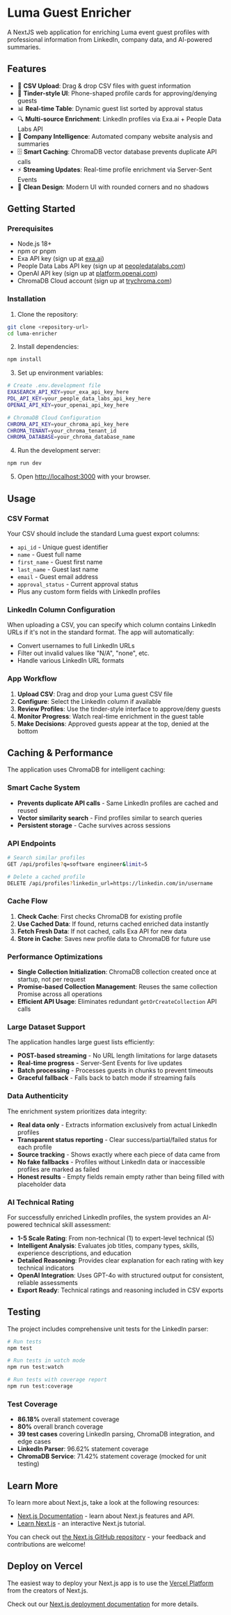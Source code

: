 # Luma Guest Enricher

A NextJS web application for enriching Luma event guest profiles with professional information from LinkedIn, company data, and AI-powered summaries.

## Features

- 📁 **CSV Upload**: Drag & drop CSV files with guest information
- 📱 **Tinder-style UI**: Phone-shaped profile cards for approving/denying guests
- 📊 **Real-time Table**: Dynamic guest list sorted by approval status
- 🔍 **Multi-source Enrichment**: LinkedIn profiles via Exa.ai + People Data Labs API
- 🏢 **Company Intelligence**: Automated company website analysis and summaries
- 🗄️ **Smart Caching**: ChromaDB vector database prevents duplicate API calls
- ⚡ **Streaming Updates**: Real-time profile enrichment via Server-Sent Events
- 🎨 **Clean Design**: Modern UI with rounded corners and no shadows

## Getting Started

### Prerequisites

- Node.js 18+ 
- npm or pnpm
- Exa API key (sign up at [exa.ai](https://exa.ai))
- People Data Labs API key (sign up at [peopledatalabs.com](https://peopledatalabs.com))
- OpenAI API key (sign up at [platform.openai.com](https://platform.openai.com))
- ChromaDB Cloud account (sign up at [trychroma.com](https://trychroma.com))

### Installation

1. Clone the repository:
```bash
git clone <repository-url>
cd luma-enricher
```

2. Install dependencies:
```bash
npm install
```

3. Set up environment variables:
```bash
# Create .env.development file
EXASEARCH_API_KEY=your_exa_api_key_here
PDL_API_KEY=your_people_data_labs_api_key_here
OPENAI_API_KEY=your_openai_api_key_here

# ChromaDB Cloud Configuration
CHROMA_API_KEY=your_chroma_api_key_here
CHROMA_TENANT=your_chroma_tenant_id
CHROMA_DATABASE=your_chroma_database_name
```

4. Run the development server:
```bash
npm run dev
```

5. Open [http://localhost:3000](http://localhost:3000) with your browser.

## Usage

### CSV Format

Your CSV should include the standard Luma guest export columns:
- `api_id` - Unique guest identifier
- `name` - Guest full name
- `first_name` - Guest first name  
- `last_name` - Guest last name
- `email` - Guest email address
- `approval_status` - Current approval status
- Plus any custom form fields with LinkedIn profiles

### LinkedIn Column Configuration

When uploading a CSV, you can specify which column contains LinkedIn URLs if it's not in the standard format. The app will automatically:
- Convert usernames to full LinkedIn URLs
- Filter out invalid values like "N/A", "none", etc.
- Handle various LinkedIn URL formats

### App Workflow

1. **Upload CSV**: Drag and drop your Luma guest CSV file
2. **Configure**: Select the LinkedIn column if available
3. **Review Profiles**: Use the tinder-style interface to approve/deny guests
4. **Monitor Progress**: Watch real-time enrichment in the guest table
5. **Make Decisions**: Approved guests appear at the top, denied at the bottom

## Caching & Performance

The application uses ChromaDB for intelligent caching:

### **Smart Cache System**
- **Prevents duplicate API calls** - Same LinkedIn profiles are cached and reused
- **Vector similarity search** - Find profiles similar to search queries
- **Persistent storage** - Cache survives across sessions


### **API Endpoints**
```bash
# Search similar profiles
GET /api/profiles?q=software engineer&limit=5

# Delete a cached profile
DELETE /api/profiles?linkedin_url=https://linkedin.com/in/username
```

### **Cache Flow**
1. **Check Cache**: First checks ChromaDB for existing profile
2. **Use Cached Data**: If found, returns cached enriched data instantly
3. **Fetch Fresh Data**: If not cached, calls Exa API for new data
4. **Store in Cache**: Saves new profile data to ChromaDB for future use

### **Performance Optimizations**
- **Single Collection Initialization**: ChromaDB collection created once at startup, not per request
- **Promise-based Collection Management**: Reuses the same collection Promise across all operations
- **Efficient API Usage**: Eliminates redundant `getOrCreateCollection` API calls

### **Large Dataset Support**
The application handles large guest lists efficiently:
- **POST-based streaming** - No URL length limitations for large datasets
- **Real-time progress** - Server-Sent Events for live updates
- **Batch processing** - Processes guests in chunks to prevent timeouts
- **Graceful fallback** - Falls back to batch mode if streaming fails

### **Data Authenticity**
The enrichment system prioritizes data integrity:
- **Real data only** - Extracts information exclusively from actual LinkedIn profiles
- **Transparent status reporting** - Clear success/partial/failed status for each profile
- **Source tracking** - Shows exactly where each piece of data came from
- **No fake fallbacks** - Profiles without LinkedIn data or inaccessible profiles are marked as failed
- **Honest results** - Empty fields remain empty rather than being filled with placeholder data

### **AI Technical Rating**
For successfully enriched LinkedIn profiles, the system provides an AI-powered technical skill assessment:
- **1-5 Scale Rating**: From non-technical (1) to expert-level technical (5)
- **Intelligent Analysis**: Evaluates job titles, company types, skills, experience descriptions, and education
- **Detailed Reasoning**: Provides clear explanation for each rating with key technical indicators
- **OpenAI Integration**: Uses GPT-4o with structured output for consistent, reliable assessments
- **Export Ready**: Technical ratings and reasoning included in CSV exports

## Testing

The project includes comprehensive unit tests for the LinkedIn parser:

```bash
# Run tests
npm test

# Run tests in watch mode
npm run test:watch

# Run tests with coverage report
npm run test:coverage
```

### Test Coverage
- **86.18%** overall statement coverage
- **80%** overall branch coverage  
- **39 test cases** covering LinkedIn parsing, ChromaDB integration, and edge cases
- **LinkedIn Parser**: 96.62% statement coverage
- **ChromaDB Service**: 71.42% statement coverage (mocked for unit testing)

## Learn More

To learn more about Next.js, take a look at the following resources:

- [Next.js Documentation](https://nextjs.org/docs) - learn about Next.js features and API.
- [Learn Next.js](https://nextjs.org/learn) - an interactive Next.js tutorial.

You can check out [the Next.js GitHub repository](https://github.com/vercel/next.js) - your feedback and contributions are welcome!

## Deploy on Vercel

The easiest way to deploy your Next.js app is to use the [Vercel Platform](https://vercel.com/new?utm_medium=default-template&filter=next.js&utm_source=create-next-app&utm_campaign=create-next-app-readme) from the creators of Next.js.

Check out our [Next.js deployment documentation](https://nextjs.org/docs/app/building-your-application/deploying) for more details.
